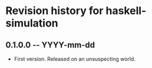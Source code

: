 # Revision history for haskell-simulation

## 0.1.0.0 -- YYYY-mm-dd

* First version. Released on an unsuspecting world.

